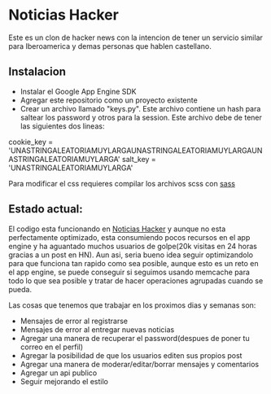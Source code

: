 Noticias Hacker
===============

Este es un clon de hacker news con la intencion de tener un servicio similar para Iberoamerica y demas personas que hablen castellano.

Instalacion
-----------

* Instalar el Google App Engine SDK
* Agregar este repositorio como un proyecto existente
* Crear un archivo llamado "keys.py". Este archivo contiene un hash para saltear los password y otros para la session. Este archivo debe de tener las siguientes dos lineas:

cookie_key = 'UNASTRINGALEATORIAMUYLARGAUNASTRINGALEATORIAMUYLARGAUNASTRINGALEATORIAMUYLARGA'
salt_key = 'UNASTRINGALEATORIAMUYLARGA'

Para modificar el css requieres compilar los archivos scss con [sass](http://sass-lang.com/)

Estado actual:
--------------

El codigo esta funcionando en [Noticias Hacker](http://noticiashacker.com) y aunque no esta perfectamente optimizado, esta consumiendo pocos recursos en el app engine y ha aguantado muchos usuarios de golpe(20k visitas en 24 horas gracias a un post en HN).
Aun asi, seria bueno idea seguir optimizandolo para que funciona tan rapido como sea posible, aunque esto es un reto en el app engine, se puede conseguir si seguimos usando memcache para todo lo que sea posible y tratar de hacer operaciones agrupadas cuando se pueda.

Las cosas que tenemos que trabajar en los proximos dias y semanas son:

* Mensajes de error al registrarse
* Mensajes de error al entregar nuevas noticias
* Agregar una manera de recuperar el password(despues de poner tu correo en el perfil)
* Agregar la posibilidad de que los usuarios editen sus propios post
* Agregar una manera de moderar/editar/borrar mensajes y comentarios
* Agregar un api publico 
* Seguir mejorando el estilo


